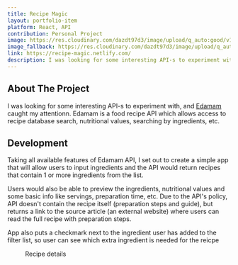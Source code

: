 ```yaml
---
title: Recipe Magic
layout: portfolio-item
platform: React, API
contribution: Personal Project
image: https://res.cloudinary.com/dazdt97d3/image/upload/q_auto:good/v1578231531/work/recipe-magic-1.webp
image_fallback: https://res.cloudinary.com/dazdt97d3/image/upload/q_auto:good/v1578231531/work/recipe-magic-1.jpg
link: https://recipe-magic.netlify.com/
description: I was looking for some interesting API-s to experiment with, and Edamam caught my attentionn. Edamam is a food recipe API which allows access to recipe database search, nutritional values, searching by ingredients, etc.
---
```


<article class="block block--text">

<div class="project__headingWrapper">
<h2 class="title--secondary project__heading">About The Project</h2>
</div>

<p>I was looking for some interesting API-s to experiment with, and <a href="https://developer.edamam.com/" target="_blank" rel="nofollow noreferrer">Edamam</a> caught my attentionn. Edamam is a food recipe API which allows access to recipe database search, nutritional values, searching by ingredients, etc.</p>

</article>

<article class="block block--text">

<div class="project__headingWrapper">
<h2 class="title--secondary project__heading">Development</h2>
</div>

<p>Taking all available features of Edamam API, I set out to create a simple app that will allow users to input ingredients and the API would return recipes that contain 1 or more ingredients from the list.
</p>

<p>Users would also be able to preview the ingredients, nutritional values and some basic info like servings, preparation time, etc. Due to the API's policy, API doesn't contain the recipe itself (preparation steps and guide), but returns a link to the source article (an external website) where users can read the full recipe with preparation steps.</p>

<p>App also puts a checkmark next to the ingredient user has added to the filter list, so user can see which extra ingredient is needed for the reicpe</p>
</article>

<article class="block block--image">
<figure class="imageContainer">
<div class="image--default imageContainer image--1024x643">
<div class="icon icon__image image--placeholder"></div>
</div>
        <picture>
            <source data-srcset="https://res.cloudinary.com/dazdt97d3/image/upload/q_auto:good/v1578232108/work/recipe-magic-2.webp" type="image/webp" />
            <source data-srcset="https://res.cloudinary.com/dazdt97d3/image/upload/q_auto:good/v1578232108/work/recipe-magic-2.jpg" />
            <img
                loading="lazy"
                class="image--lazyLoaded lazyload"
                src="https://res.cloudinary.com/dazdt97d3/image/upload/q_auto:low/v1546683551/devstar/placeholder.png"
                data-src="https://res.cloudinary.com/dazdt97d3/image/upload/q_auto:good/v1578232108/work/recipe-magic-2.jpg"
                alt=""
            />
        </picture>

<figcaption>Recipe details</figcaption>
</figure>
</article>
